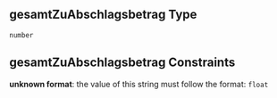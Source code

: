## gesamtZuAbschlagsbetrag Type

`number`

## gesamtZuAbschlagsbetrag Constraints

**unknown format**: the value of this string must follow the format: `float`
